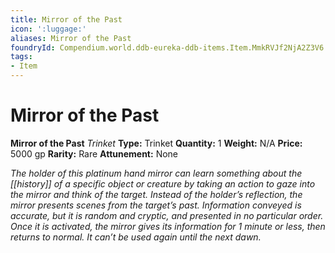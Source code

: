 ```yaml
---
title: Mirror of the Past
icon: ':luggage:'
aliases: Mirror of the Past
foundryId: Compendium.world.ddb-eureka-ddb-items.Item.MmkRVJf2NjA2Z3V6
tags:
- Item
---
```


# Mirror of the Past

**Mirror of the Past**
_Trinket_
**Type:** Trinket
**Quantity:** 1
**Weight:** N/A
**Price:** 5000 gp
**Rarity:** Rare
**Attunement:** None

*The holder of this platinum hand mirror can learn something about the [[history]] of a specific object or creature by taking an action to gaze into the mirror and think of the target. Instead of the holder’s reflection, the mirror presents scenes from the target’s past. Information conveyed is accurate, but it is random and cryptic, and presented in no particular order. Once it is activated, the mirror gives its information for 1 minute or less, then returns to normal. It can’t be used again until the next dawn.*
